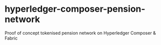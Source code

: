 # hyperledger-composer-pension-network
Proof of concept tokenised pension network on Hyperledger Composer &amp; Fabric
